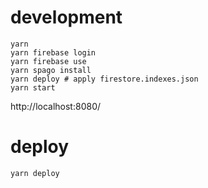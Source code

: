 # development

```
yarn
yarn firebase login
yarn firebase use
yarn spago install
yarn deploy # apply firestore.indexes.json
yarn start
```

http://localhost:8080/

# deploy

```
yarn deploy
```
